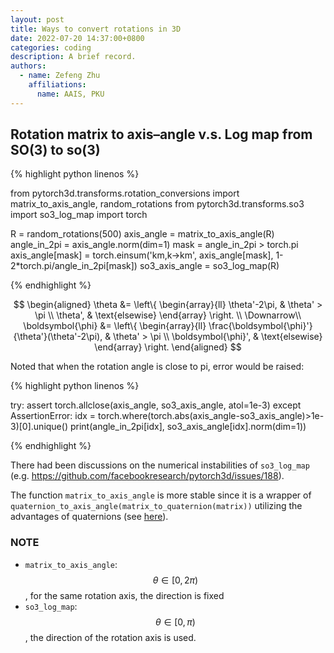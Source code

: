 ```yaml
---
layout: post
title: Ways to convert rotations in 3D
date: 2022-07-20 14:37:00+0800
categories: coding
description: A brief record.
authors:
  - name: Zefeng Zhu
    affiliations:
      name: AAIS, PKU
---
```


## Rotation matrix to axis–angle v.s. Log map from SO(3) to so(3)

{% highlight python linenos %}

from pytorch3d.transforms.rotation_conversions import matrix_to_axis_angle, random_rotations
from pytorch3d.transforms.so3 import so3_log_map
import torch

R = random_rotations(500)
axis_angle = matrix_to_axis_angle(R)
angle_in_2pi = axis_angle.norm(dim=1)
mask = angle_in_2pi > torch.pi
axis_angle[mask] = torch.einsum('km,k->km',
    axis_angle[mask],
    1-2*torch.pi/angle_in_2pi[mask])
so3_axis_angle = so3_log_map(R)

{% endhighlight %}

$$
\begin{aligned}
    \theta &= \left\{ \begin{array}{ll}
    \theta'-2\pi, & \theta' > \pi \\
    \theta', & \text{elsewise}
    \end{array} \right. \\
    \Downarrow\\
    \boldsymbol{\phi} &= \left\{ \begin{array}{ll}
    \frac{\boldsymbol{\phi}'}{\theta'}(\theta'-2\pi), & \theta' > \pi \\
    \boldsymbol{\phi}', & \text{elsewise}
    \end{array} \right.
\end{aligned}
$$

Noted that when the rotation angle is close to pi, error would be raised:

{% highlight python linenos %}

try:
    assert torch.allclose(axis_angle, so3_axis_angle, atol=1e-3)
except AssertionError:
    idx = torch.where(torch.abs(axis_angle-so3_axis_angle)>1e-3)[0].unique()
    print(angle_in_2pi[idx], so3_axis_angle[idx].norm(dim=1))

{% endhighlight %}

There had been discussions on the numerical instabilities of `so3_log_map` (e.g. <https://github.com/facebookresearch/pytorch3d/issues/188>).

The function `matrix_to_axis_angle` is more stable since it is a wrapper of `quaternion_to_axis_angle(matrix_to_quaternion(matrix))` utilizing the advantages of quaternions (see [here](https://github.com/facebookresearch/pytorch3d/blob/7978ffd1e4819d24803b01a1147a2c33ad97c142/pytorch3d/transforms/rotation_conversions.py)).

### NOTE

* `matrix_to_axis_angle`: $$\theta \in [0, 2\pi)$$, for the same rotation axis, the direction is fixed
* `so3_log_map`: $$\theta \in [0, \pi)$$, the direction of the rotation axis is used.
